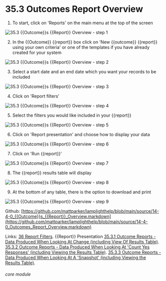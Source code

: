 # 35.3 Outcomes Report Overview

1. To start, click on &#039;Reports&#039; on the main menu at the top of the screen

![35.3 {{Outcome}}s {{Report}} Overview - step 1](35.3 Outcomes_Report_Overview_im_1.png)

2. In the {{Outcome}} {{report}} box click on &#039;New {{outcome}} {{report}} using your own criteria&#039; or one of the templates if you have already created for your system

![35.3 {{Outcome}}s {{Report}} Overview - step 2](35.3 Outcomes_Report_Overview_im_2.png)

3. Select a start date and an end date which you want your records to be included

![35.3 {{Outcome}}s {{Report}} Overview - step 3](35.3 Outcomes_Report_Overview_im_3.png)

4. Click on &#039;Report filters&#039;

![35.3 {{Outcome}}s {{Report}} Overview - step 4](35.3 Outcomes_Report_Overview_im_4.png)

5. Select the filters you would like included in your {{report}}

![35.3 {{Outcome}}s {{Report}} Overview - step 5](35.3 Outcomes_Report_Overview_im_5.png)

6. Click on &#039;Report presentation&#039; and choose how to display your data

![35.3 {{Outcome}}s {{Report}} Overview - step 6](35.3 Outcomes_Report_Overview_im_6.png)

7. Click on &#039;Run {{report}}&#039;

![35.3 {{Outcome}}s {{Report}} Overview - step 7](35.3 Outcomes_Report_Overview_im_7.png)

8. The {{report}} results table will display

![35.3 {{Outcome}}s {{Report}} Overview - step 8](35.3 Outcomes_Report_Overview_im_8.png)

9. At the bottom of any table, there is the option to download and print

![35.3 {{Outcome}}s {{Report}} Overview - step 9](35.3 Outcomes_Report_Overview_im_9.png)

Github: [https://github.com/mattparker/lamplighthelp/blob/main/source/14-4-0_{{Outcome}}s_{{Report}}_Overview.markdown](https://github.com/mattparker/lamplighthelp/blob/main/source/14-4-0_Outcomes_Report_Overview.markdown)

Links:
[36 Report Filters](/help/index/p/36).
{{Report}} Presentation
[35.3.1 Outcome Reports - Data Produced When Looking At Change (including View Of Results Table)](/help/index/p/35.3.1).
[35.3.2 Outcome Reports - Data Produced When Looking At 'Count Yes Responses' (including Viewing the Results Table)](/help/index/p/35.3.2).
[35.3.3 Outcome Reports - Data Produced When Looking At A 'Snapshot' (including Viewing the Results Table)](/help/index/p/35.3.3).

###### core module
